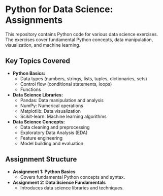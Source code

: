# Python for Data Science: Assignments

This repository contains Python code for various data science exercises. The exercises cover fundamental Python concepts, data manipulation, visualization, and machine learning.

## Key Topics Covered

* **Python Basics:**
  * Data types (numbers, strings, lists, tuples, dictionaries, sets)
  * Control flow (conditional statements, loops)
  * Functions
* **Data Science Libraries:**
  * Pandas: Data manipulation and analysis
  * NumPy: Numerical operations
  * Matplotlib: Data visualization
  * Scikit-learn: Machine learning algorithms
* **Data Science Concepts:**
  * Data cleaning and preprocessing
  * Exploratory Data Analysis (EDA)
  * Feature engineering
  * Model building and evaluation

## Assignment Structure

* **Assignment 1: Python Basics**
  * Covers fundamental Python concepts and syntax.
* **Assignment 2: Data Science Fundamentals**
  * Introduces data science libraries and techniques.